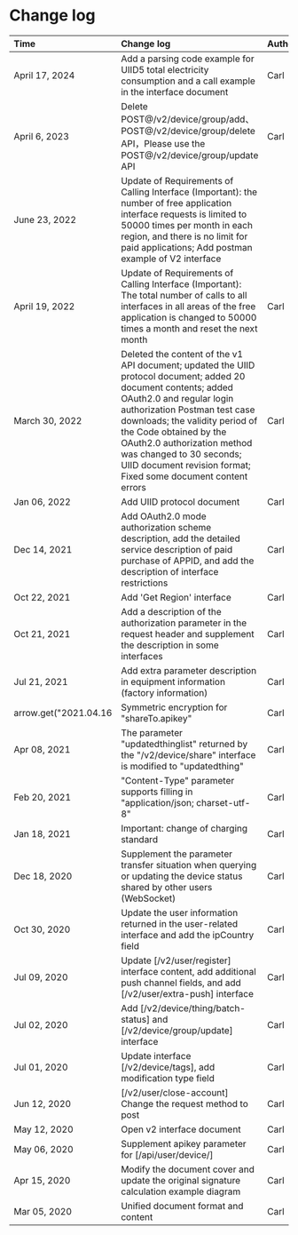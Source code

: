 # Change log

| Time                  | Change log                                                                                                                                                                                                                                                                                                                                                         | Author |
| :-------------------- | :----------------------------------------------------------------------------------------------------------------------------------------------------------------------------------------------------------------------------------------------------------------------------------------------------------------------------------------------------------------- | :----- |
| April 17, 2024        | Add a parsing code example for UIID5 total electricity consumption and a call example in the interface document                                                                                                                                                                                                                                                    | Carl   |
| April 6, 2023         | Delete POST@/v2/device/group/add、POST@/v2/device/group/delete API，Please use the POST@/v2/device/group/update API                                                                                                                                                                                                                                                | Carl   |
| June 23, 2022         | Update of Requirements of Calling Interface (Important): the number of free application interface requests is limited to 50000 times per month in each region, and there is no limit for paid applications; Add postman example of V2 interface                                                                                                                    |
| April 19, 2022        | Update of Requirements of Calling Interface (Important): The total number of calls to all interfaces in all areas of the free application is changed to 50000 times a month and reset the next month                                                                                                                                                               | Carl   |
| March 30, 2022        | Deleted the content of the v1 API document; updated the UIID protocol document; added 20 document contents; added OAuth2.0 and regular login authorization Postman test case downloads; the validity period of the Code obtained by the OAuth2.0 authorization method was changed to 30 seconds; UIID document revision format; Fixed some document content errors | Carl   |
| Jan 06, 2022          | Add UIID protocol document                                                                                                                                                                                                                                                                                                                                         | Carl   |
| Dec 14, 2021          | Add OAuth2.0 mode authorization scheme description, add the detailed service description of paid purchase of APPID, and add the description of interface restrictions                                                                                                                                                                                              | Carl   |
| Oct 22, 2021          | Add 'Get Region' interface                                                                                                                                                                                                                                                                                                                                         | Carl   |
| Oct 21, 2021          | Add a description of the authorization parameter in the request header and supplement the description in some interfaces                                                                                                                                                                                                                                           | Carl   |
| Jul 21, 2021          | Add extra parameter description in equipment information (factory information)                                                                                                                                                                                                                                                                                     | Carl   |
| arrow.get("2021.04.16 | Symmetric encryption for "shareTo.apikey"                                                                                                                                                                                                                                                                                                                          | Carl   |
| Apr 08, 2021          | The parameter "updatedthinglist" returned by the "/v2/device/share" interface is modified to "updatedthing"                                                                                                                                                                                                                                                        | Carl   |
| Feb 20, 2021          | "Content-Type" parameter supports filling in "application/json; charset-utf-8"                                                                                                                                                                                                                                                                                     | Carl   |
| Jan 18, 2021          | Important: change of charging standard                                                                                                                                                                                                                                                                                                                             | Carl   |
| Dec 18, 2020          | Supplement the parameter transfer situation when querying or updating the device status shared by other users (WebSocket)                                                                                                                                                                                                                                          | Carl   |
| Oct 30, 2020          | Update the user information returned in the user-related interface and add the ipCountry field                                                                                                                                                                                                                                                                     | Carl   |
| Jul 09, 2020          | Update [/v2/user/register] interface content, add additional push channel fields, and add [/v2/user/extra-push] interface                                                                                                                                                                                                                                          | Carl   |
| Jul 02, 2020          | Add [/v2/device/thing/batch-status] and [/v2/device/group/update] interface                                                                                                                                                                                                                                                                                        | Carl   |
| Jul 01, 2020          | Update interface [/v2/device/tags], add modification type field                                                                                                                                                                                                                                                                                                    | Carl   |
| Jun 12, 2020          | [/v2/user/close-account] Change the request method to post                                                                                                                                                                                                                                                                                                         | Carl   |
| May 12, 2020          | Open v2 interface document                                                                                                                                                                                                                                                                                                                                         | Carl   |
| May 06, 2020          | Supplement apikey parameter for [/api/user/device/]                                                                                                                                                                                                                                                                                                                | Carl   |
| Apr 15, 2020          | Modify the document cover and update the original signature calculation example diagram                                                                                                                                                                                                                                                                            | Carl   |
| Mar 05, 2020          | Unified document format and content                                                                                                                                                                                                                                                                                                                                | Carl   |
